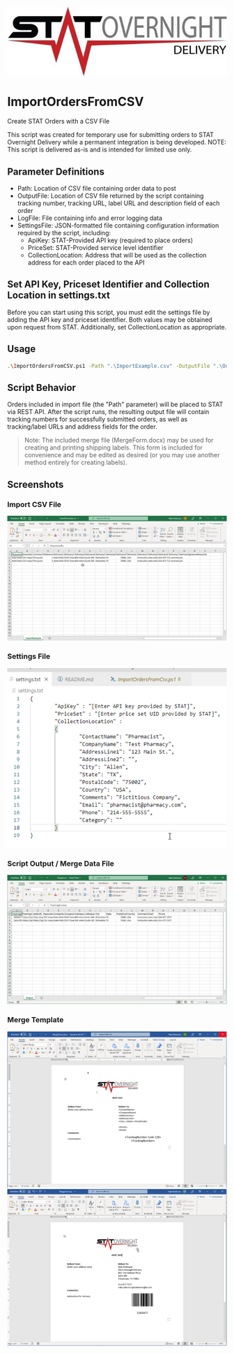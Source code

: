 ![Alt text](/img/logo.jpg?raw=true "STAT Overnight Delivery")

# ImportOrdersFromCSV
Create STAT Orders with a CSV File

This script was created for temporary use for submitting orders to STAT Overnight Delivery while a permanent integration is being developed. NOTE: This script is delivered as-is and is intended for limited use only.

## Parameter Definitions

* Path: Location of CSV file containing order data to post
* OutputFile: Location of CSV file returned by the script containing tracking number, tracking URL, label URL and description field of each order
* LogFile: File containing info and error logging data
* SettingsFile: JSON-formatted file containing configuration information required by the script, including:
  * ApiKey: STAT-Provided API key (required to place orders)
  * PriceSet: STAT-Provided service level identifier
  * CollectionLocation: Address that will be used as the collection address for each order placed to the API

## Set API Key, Priceset Identifier and Collection Location in settings.txt

Before you can start using this script, you must edit the settings file by adding the API key and priceset identifier. Both values may be obtained upon request from STAT. Additionally, set CollectionLocation as appropriate.

## Usage

```sh
.\ImportOrdersFromCSV.ps1 -Path ".\ImportExample.csv" -OutputFile ".\Output.csv" -LogFile ".\log.txt" -SettingsFile ".\settings.txt"
```

## Script Behavior

Orders included in import file (the "Path" parameter) will be placed to STAT via REST API. After the script runs, the resulting output file will contain tracking numbers for successfully submitted orders, as well as tracking/label URLs and address fields for the order. 

>Note: The included merge file (MergeForm.docx) may be used for creating and printing shipping labels. This form is included for convenience and may be edited as desired (or you may use another method entirely for creating labels).

## Screenshots

### Import CSV File

![Alt text](/img/ImportFile.png?raw=true)

### Settings File

![Alt text](/img/SettingsFile.png?raw=true)

### Script Output / Merge Data File

![Alt text](/img/OrderOutput.png?raw=true)

### Merge Template

![Alt text](/img/MergeDocImage2.png?raw=true)
![Alt text](/img/MergeDocImage.png?raw=true)



